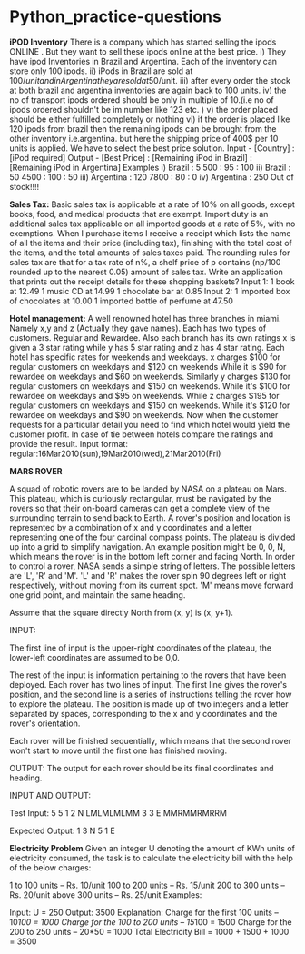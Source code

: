 # Python_practice-questions

**iPOD Inventory**
There is a company which has started selling the ipods ONLINE . But they want to sell these ipods online at the best price.
i) They have ipod Inventories in Brazil and Argentina. Each of the inventory can store only 100 ipods.
ii) iPods in Brazil are sold at 100$/unit and in Argentina they are sold at 50$/unit.
iii) after every order the stock at both brazil and argentina inventories are again back to 100 units.
iv) the no of transport ipods ordered should be only in multiple of 10.(i.e no of ipods ordered shouldn't be im number like 123 etc. )
v) the order placed should be either fulfilled completely or nothing
vi) if the order is placed like 120 ipods from brazil then the remaining ipods can be brought from the other inventory i.e.argentina. but here the shipping price of 400$ per 10 units is applied.
We have to select the best price solution.
Input - [Country] : [iPod required]
Output - [Best Price] : [Remaining iPod in Brazil] : [Remaining iPod in Argentina]
Examples
i) Brazil : 5
500 : 95 : 100
ii) Brazil : 50
4500 : 100 : 50
iii) Argentina : 120
7800 : 80 : 0
iv) Argentina : 250
Out of stock!!!!

**Sales Tax:**
Basic sales tax is applicable at a rate of 10% on all goods, except books, food, and medical products that are exempt. Import duty is an additional sales tax applicable on all imported goods at a rate of 5%, with no exemptions.
When I purchase items I receive a receipt which lists the name of all the items and their price (including tax), finishing with the total cost of the items, and the total amounts
of sales taxes paid. The rounding rules for sales tax are that for a tax rate of n%,
a shelf price of p contains (np/100 rounded up to the nearest 0.05) amount of sales tax.
Write an application that prints out the receipt details for these shopping baskets?
Input 1:
1 book at 12.49
1 music CD at 14.99
1 chocolate bar at 0.85
Input 2:
1 imported box of chocolates at 10.00
1 imported bottle of perfume at 47.50

**Hotel management:**
A well renowned hotel has three branches in miami. Namely x,y and z (Actually they gave names). Each has two types of customers. Regular and Rewardee. Also each branch has its own ratings x is given a 3 star rating while y has 5 star rating and z has 4 star rating. Each hotel has specific rates for weekends and weekdays. x charges $100 for regular customers on weekdays and $120 on weekends While it is $90 for rewardee on weekdays  and $60 on weekends. Similarly y charges $130 for regular customers on weekdays and $150 on weekends. While it's $100 for rewardee on weekdays and $95 on weekends. While z charges $195 for regular customers on weekdays and $150 on weekends. While it's $120 for rewardee on weekdays and $90 on weekends.
Now when the customer requests for a particular detail you need to find which hotel would yield the customer profit.
In case of tie between hotels compare the ratings and provide the result.
Input format: regular:16Mar2010(sun),19Mar2010(wed),21Mar2010(Fri)

**MARS ROVER**

A squad of robotic rovers are to be landed by NASA on a plateau on Mars. This plateau, which is curiously rectangular, must be navigated by the rovers so that their on-board cameras can get a complete view of the surrounding terrain to send back to Earth. 
          A rover's position and location is represented by a combination of x and y coordinates and a letter representing one of the four cardinal compass points. The plateau is divided up into a grid to simplify navigation. An example position might be 0, 0, N, which means the rover is in the bottom left corner and facing North.
          In order to control a rover, NASA sends a simple string of letters. The possible letters are 'L', 'R' and 'M'. 'L' and 'R' makes the rover spin 90 degrees left or right respectively, without moving from its current spot. 'M' means move forward one grid point, and maintain the same heading.

Assume that the square directly North from (x, y) is (x, y+1).

INPUT:

The first line of input is the upper-right coordinates of the plateau, the lower-left coordinates are assumed to be 0,0.

The rest of the input is information pertaining to the rovers that have been deployed. Each rover has two lines of input. The first line gives the rover's position, and the second line is a series of instructions telling the rover how to explore the plateau.
The position is made up of two integers and a letter separated by spaces, corresponding to the x and y coordinates and the rover's orientation.

Each rover will be finished sequentially, which means that the second rover won't start to move until the first one has finished moving.

OUTPUT:
The output for each rover should be its final coordinates and heading.

INPUT AND OUTPUT:

Test Input:
5 5
1 2 N
LMLMLMLMM
3 3 E
MMRMMRMRRM

Expected Output:
1 3 N
5 1 E


**Electricity Problem**
Given an integer U denoting the amount of KWh units of electricity consumed, the task is to calculate the electricity bill with the help of the below charges: 
 

1 to 100 units – Rs. 10/unit
100 to 200 units – Rs. 15/unit
200 to 300 units – Rs. 20/unit
above 300 units – Rs. 25/unit
Examples: 
 

Input: U = 250 
Output: 3500 
Explanation: 
Charge for the first 100 units – 10*100 = 1000 
Charge for the 100 to 200 units – 15*100 = 1500 
Charge for the 200 to 250 units – 20*50 = 1000 
Total Electricity Bill = 1000 + 1500 + 1000 = 3500





